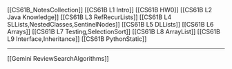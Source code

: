 [[CS61B_NotesCollection]]
[[CS61B L1 Intro]]
[[CS61B HW0]]
[[CS61B L2 Java Knowledge]]
[[CS61B L3 RefRecurLists]]
[[CS61B L4 SLLists,NestedClasses,SentinelNodes]]
[[CS61B L5 DLLists]]
[[CS61B L6 Arrays]]
[[CS61B L7 Testing,SelectionSort]]
[[CS61B L8 ArrayList]]
[[CS61B L9 Interface,Inheritance]]
[[CS61B PythonStatic]]



---

[[Gemini ReviewSearchAlgorithms]]

















